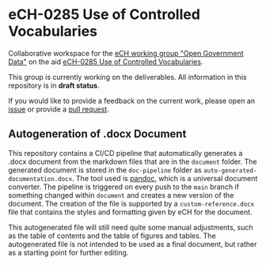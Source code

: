 # eCH-0285 Use of Controlled Vocabularies

Collaborative workspace for the [eCH working group "Open Government Data"](https://ech.ch/de/der-verein/fachgruppen/open_government_data) on the aid [eCH-0285 Use of Controlled Vocabularies](https://github.com/orgs/opendata-swiss/projects/5?pane=issue&amp;itemId=67499459&amp;issue=opendata-swiss%7Cdcat_ap_ch%7C226).

This group is currently working on the deliverables. All information in this repository is in **draft status**.

If you would like to provide a feedback on the current work, please open an [issue](https://github.com/opendata-swiss/eCH-0285-Use-of-controlled-vocabularies/issues) or provide a [pull request](https://docs.github.com/en/pull-requests/collaborating-with-pull-requests/proposing-changes-to-your-work-with-pull-requests/creating-a-pull-request).

## Autogeneration of .docx Document

This repository contains a CI/CD pipeline that automatically generates a .docx document from the markdown files that are in the `document` folder. The generated document is stored in the `doc-pipeline` folder as `auto-generated-documentation.docx`. The tool used is [pandoc](https://pandoc.org/), which is a universal document converter. The pipeline is triggered on every push to the `main` branch if something changed within `document` and creates a new version of the document. The creation of the file is supported by a `custom-reference.docx` file that contains the styles and formatting given by eCH for the document.

This autogenerated file will still need quite some manual adjustments, such as the table of contents and the table of figures and tables. The autogenerated file is not intended to be used as a final document, but rather as a starting point for further editing.
